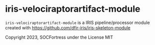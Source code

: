 # iris-velociraptorartifact-module

`iris-velociraptorartifact-module` is a IRIS pipeline/processor module created with https://github.com/dfir-iris/iris-skeleton-module

Copyright 2023, SOCFortress under the License MIT